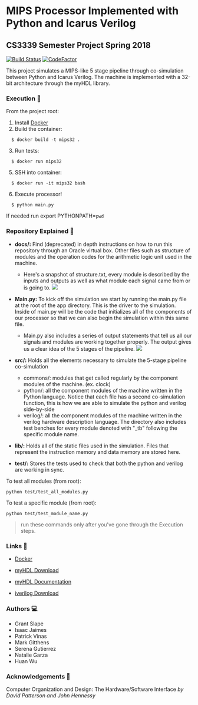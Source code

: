 # MIPS Processor Implemented with Python and Icarus Verilog
## CS3339 Semester Project Spring 2018
[![Build Status](https://semaphoreci.com/api/v1/projects/60cb7614-3fe5-40f7-9c80-8cf79916ae93/1881968/badge.svg)](https://semaphoreci.com/grantslape-61/cs3339-mips32)
[![CodeFactor](https://www.codefactor.io/repository/github/grantslape/cs3339-mips32/badge)](https://www.codefactor.io/repository/github/grantslape/cs3339-mips32)

This project simulates a MIPS-like 5 stage pipeline through co-simulation between Python and Icarus Verilog.
The machine is implemented with a 32-bit architecture through the myHDL library.
### Execution :rocket:
From the project root:
1. Install [Docker](https://docs.docker.com/install/)
2. Build the container:
```shell
  $ docker build -t mips32 .
```
3. Run tests:
```shell
  $ docker run mips32
```
5. SSH into container:
```shell
  $ docker run -it mips32 bash
```
6. Execute processor!
```shell
  $ python main.py
```

If needed run export PYTHONPATH=`pwd`

### Repository Explained :mag_right:
- **docs/:**
Find (deprecated) in depth instructions on how to run this repository through an Oracle virtual box.
Other files such as structure of modules and the operation codes for the arithmetic logic unit used in the machine.
  - Here's a snapshot of structure.txt, every module is described by the inputs and outputs as well as what module each signal came
  from or is going to.
![](https://github.com/grantslape/CS3339-MIPS32/docs/images/structure_pic.png)
- **Main.py:**
To kick off the simulation we start by running the main.py file at the root of the app directory.
This is the driver to the simulation. Inside of main.py will be the code that initializes all of the components
of our processor so that we can also begin the simulation within this same file.

	- Main.py also includes a series of output statements that tell us all our signals and modules are
working together properly. The output gives us a clear idea of the 5 stages of the pipeline.
![](https://github.com/grantslape/CS3339-MIPS32/docs/images/image.png)
- **src/:**
Holds all the elements necessary to simulate the 5-stage pipeline co-simulation
  - commons/: modules that get called regularly by the component modules of the machine. (ex. clock)
  - python/: all the component modules of the machine written in the Python language.
  Notice that each file has a second co-simulation function, this is how we are able to simulate the python and verilog side-by-side
  - verilog/: all the component modules of the machine written in the verilog hardware description language. The directory also
  includes test benches for every module denoted with "_tb" following the specific module name.

- **lib/:**
Holds all of the static files used in the simulation. Files that represent the instruction memory and data memory are stored here.

- **test/:**
Stores the tests used to check that both the python and verilog are working in sync.

To test all modules (from root):
```shell
python test/test_all_modules.py
```
To test a specific module (from root):
```shell
python test/test_module_name.py
```
>run these commands only after you've gone through the Execution steps.

### Links :key:
- [Docker](https://www.docker.com/)
- [myHDL Download](myhdl.org)
- [myHDL Documentation](http://docs.myhdl.org/en/master/index.html)

- [iverilog Download](http://iverilog.wikia.com/wiki/Installation_Guide)

### Authors :computer:
- Grant Slape
- Isaac Jaimes
- Patrick Vinas
- Mark Gitthens
- Serena Gutierrez
- Natalie Garza
- Huan Wu

### Acknowledgements :book:
Computer Organization and Design: The Hardware/Software Interface *by David Patterson and John Hennessy*

